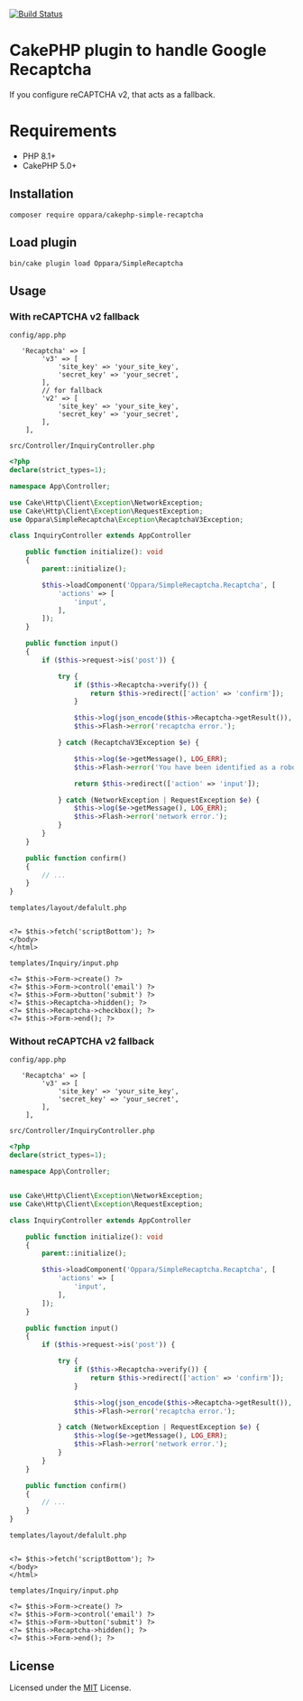 [![Build Status](https://img.shields.io/github/actions/workflow/status/oppara/cakephp-simple-recaptcha/ci.yml)](https://github.com/oppara/cakephp-simple-recaptcha/actions?query=workflow%3ACI+branch%3Amain)

# CakePHP plugin to handle Google Recaptcha

If you configure reCAPTCHA v2, that acts as a fallback.

# Requirements

* PHP 8.1+
* CakePHP 5.0+
 
## Installation

```
composer require oppara/cakephp-simple-recaptcha
```

## Load plugin

```
bin/cake plugin load Oppara/SimpleRecaptcha
```


## Usage

### With reCAPTCHA v2 fallback

`config/app.php`
```
   'Recaptcha' => [
        'v3' => [
            'site_key' => 'your_site_key',
            'secret_key' => 'your_secret',
        ],
        // for fallback
        'v2' => [
            'site_key' => 'your_site_key',
            'secret_key' => 'your_secret',
        ],
    ],
```

`src/Controller/InquiryController.php`
```php
<?php
declare(strict_types=1);

namespace App\Controller;

use Cake\Http\Client\Exception\NetworkException;
use Cake\Http\Client\Exception\RequestException;
use Oppara\SimpleRecaptcha\Exception\RecaptchaV3Exception;

class InquiryController extends AppController

    public function initialize(): void
    {
        parent::initialize();

        $this->loadComponent('Oppara/SimpleRecaptcha.Recaptcha', [
            'actions' => [
                'input',
            ],
        ]);
    }

    public function input()
    {
        if ($this->request->is('post')) {

            try {
                if ($this->Recaptcha->verify()) {
                    return $this->redirect(['action' => 'confirm']);
                }

                $this->log(json_encode($this->Recaptcha->getResult()), LOG_ERR);
                $this->Flash->error('recaptcha error.');

            } catch (RecaptchaV3Exception $e) {

                $this->log($e->getMessage(), LOG_ERR);
                $this->Flash->error('You have been identified as a robot. Please try again.');

                return $this->redirect(['action' => 'input']);

            } catch (NetworkException | RequestException $e) {
                $this->log($e->getMessage(), LOG_ERR);
                $this->Flash->error('network error.');
            }
        }
    }

    public function confirm()
    {
        // ...
    }
}
```

`templates/layout/defalult.php`
```

<?= $this->fetch('scriptBottom'); ?>
</body>
</html>
```

`templates/Inquiry/input.php`
```
<?= $this->Form->create() ?>
<?= $this->Form->control('email') ?>
<?= $this->Form->button('submit') ?>
<?= $this->Recaptcha->hidden(); ?>
<?= $this->Recaptcha->checkbox(); ?>
<?= $this->Form->end(); ?>
```

### Without reCAPTCHA v2 fallback

`config/app.php`
```
   'Recaptcha' => [
        'v3' => [
            'site_key' => 'your_site_key',
            'secret_key' => 'your_secret',
        ],
    ],
```

`src/Controller/InquiryController.php`
```php
<?php
declare(strict_types=1);

namespace App\Controller;


use Cake\Http\Client\Exception\NetworkException;
use Cake\Http\Client\Exception\RequestException;

class InquiryController extends AppController

    public function initialize(): void
    {
        parent::initialize();

        $this->loadComponent('Oppara/SimpleRecaptcha.Recaptcha', [
            'actions' => [
                'input',
            ],
        ]);
    }

    public function input()
    {
        if ($this->request->is('post')) {

            try {
                if ($this->Recaptcha->verify()) {
                    return $this->redirect(['action' => 'confirm']);
                }

                $this->log(json_encode($this->Recaptcha->getResult()), LOG_ERR);
                $this->Flash->error('recaptcha error.');

            } catch (NetworkException | RequestException $e) {
                $this->log($e->getMessage(), LOG_ERR);
                $this->Flash->error('network error.');
            }
        }
    }

    public function confirm()
    {
        // ...
    }
}
```

`templates/layout/defalult.php`
```

<?= $this->fetch('scriptBottom'); ?>
</body>
</html>
```

`templates/Inquiry/input.php`
```
<?= $this->Form->create() ?>
<?= $this->Form->control('email') ?>
<?= $this->Form->button('submit') ?>
<?= $this->Recaptcha->hidden(); ?>
<?= $this->Form->end(); ?>
```
## License

Licensed under the [MIT](http://www.opensource.org/licenses/mit-license.php) License.
